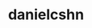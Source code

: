 ---
title: danielcshn
github: https://github.com/danielcshn
mode: dark
transition: 1s
score: 92.0
archetype:
- Dynamic
- Editor’s Choice
- Little Bit of Everything
---